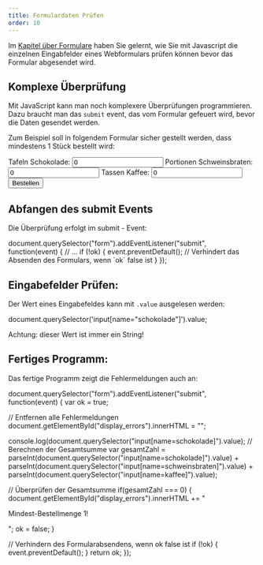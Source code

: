 ```yaml
---
title: Formulardaten Prüfen
order: 10
---
```


Im [Kapitel über Formulare](/formulare/) haben Sie gelernt,
wie Sie mit Javascript die einzelnen Eingabfelder eines Webformulars prüfen können
bevor das Formular abgesendet wird.

## Komplexe Überprüfung

Mit JavaScript kann man noch komplexere Überprüfungen programmieren.
Dazu braucht man das `submit` event, das vom Formular gefeuert wird,
bevor die Daten gesendet werden.

Zum Beispiel soll in folgendem Formular sicher gestellt werden,
dass mindestens 1 Stück bestellt wird:

<htmlcode>
<form>
  <label for="schokolade">Tafeln Schokolade:</label>
  <input type="number" name="schokolade" id="schokolade" value="0">
  <label for="schweinsbraten">Portionen Schweinsbraten:</label>
  <input type="number" name="schweinsbraten" id="schweinsbraten" value="0">
  <label for="kaffee">Tassen Kaffee:</label>
  <input type="number" name="kaffee" id="kaffee" value="0">
  <button type="submit">Bestellen</button>
  </form>
</htmlcode>

## Abfangen des submit Events


Die Überprüfung erfolgt im submit - Event:

<javascript>
document.querySelector("form").addEventListener("submit", function(event) {
  // ...
  if (!ok) {
    event.preventDefault(); // Verhindert das Absenden des Formulars, wenn `ok` false ist
  }
});
</javascript>


## Eingabefelder Prüfen:

Der Wert eines Eingabefeldes kann mit `.value` ausgelesen werden:

<javascript>
document.querySelector('input[name="schokolade"]').value;
</javascript>

Achtung: dieser Wert ist immer ein String!

## Fertiges Programm:

Das fertige Programm
zeigt die Fehlermeldungen auch an:

<javascript>
document.querySelector("form").addEventListener("submit", function(event) {
  var ok = true;

  // Entfernen alle Fehlermeldungen
  document.getElementById("display_errors").innerHTML = "";

  console.log(document.querySelector("input[name=schokolade]").value);
  // Berechnen der Gesamtsumme
  var gesamtZahl = parseInt(document.querySelector("input[name=schokolade]").value)
      + parseInt(document.querySelector("input[name=schweinsbraten]").value)
      + parseInt(document.querySelector("input[name=kaffee]").value);

  // Überprüfen der Gesamtsumme
  if(gesamtZahl === 0) {
    document.getElementById("display_errors").innerHTML += "<p>Mindest-Bestellmenge 1!</p>";
    ok = false;
  }

  // Verhindern des Formularabsendens, wenn ok false ist
  if (!ok) {
    event.preventDefault();
  }
  return ok;
});
</javascript>
